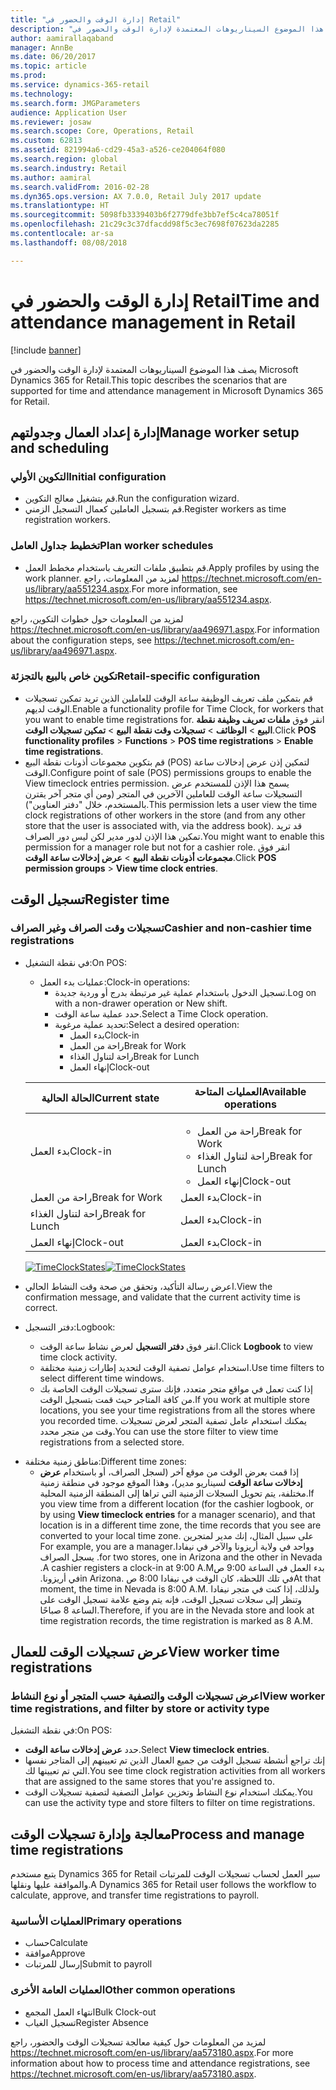 ```yaml
---
title: "إدارة الوقت والحضور في Retail"
description: "يصف هذا الموضوع السيناريوهات المعتمدة لإدارة الوقت والحضور في Microsoft Dynamics 365 for Retail."
author: aamirallaqaband
manager: AnnBe
ms.date: 06/20/2017
ms.topic: article
ms.prod: 
ms.service: dynamics-365-retail
ms.technology: 
ms.search.form: JMGParameters
audience: Application User
ms.reviewer: josaw
ms.search.scope: Core, Operations, Retail
ms.custom: 62813
ms.assetid: 821994a6-cd29-45a3-a526-ce204064f080
ms.search.region: global
ms.search.industry: Retail
ms.author: aamiral
ms.search.validFrom: 2016-02-28
ms.dyn365.ops.version: AX 7.0.0, Retail July 2017 update
ms.translationtype: HT
ms.sourcegitcommit: 5098fb3339403b6f2779dfe3bb7ef5c4ca78051f
ms.openlocfilehash: 21c29c3c37dfacdd98f5c3ec7698f07623da2285
ms.contentlocale: ar-sa
ms.lasthandoff: 08/08/2018

---
```


# <a name="time-and-attendance-management-in-retail"></a><span data-ttu-id="50453-103">إدارة الوقت والحضور في Retail</span><span class="sxs-lookup"><span data-stu-id="50453-103">Time and attendance management in Retail</span></span>

[!include [banner](includes/banner.md)]

<span data-ttu-id="50453-104">يصف هذا الموضوع السيناريوهات المعتمدة لإدارة الوقت والحضور في Microsoft Dynamics 365 for Retail.</span><span class="sxs-lookup"><span data-stu-id="50453-104">This topic describes the scenarios that are supported for time and attendance management in Microsoft Dynamics 365 for Retail.</span></span> 

<a name="manage-worker-setup-and-scheduling"></a><span data-ttu-id="50453-105">إدارة إعداد العمال وجدولتهم</span><span class="sxs-lookup"><span data-stu-id="50453-105">Manage worker setup and scheduling</span></span>
----------------------------------

### <a name="initial-configuration"></a><span data-ttu-id="50453-106">التكوين الأولي</span><span class="sxs-lookup"><span data-stu-id="50453-106">Initial configuration</span></span>

-   <span data-ttu-id="50453-107">قم بتشغيل معالج التكوين.</span><span class="sxs-lookup"><span data-stu-id="50453-107">Run the configuration wizard.</span></span>
-   <span data-ttu-id="50453-108">قم بتسجيل العاملين كعمال التسجيل الزمني.</span><span class="sxs-lookup"><span data-stu-id="50453-108">Register workers as time registration workers.</span></span>

### <a name="plan-worker-schedules"></a><span data-ttu-id="50453-109">تخطيط جداول العامل</span><span class="sxs-lookup"><span data-stu-id="50453-109">Plan worker schedules</span></span>

-   <span data-ttu-id="50453-110">قم بتطبيق ملفات التعريف باستخدام مخطط العمل.</span><span class="sxs-lookup"><span data-stu-id="50453-110">Apply profiles by using the work planner.</span></span> <span data-ttu-id="50453-111">لمزيد من المعلومات، راجع <https://technet.microsoft.com/en-us/library/aa551234.aspx>.</span><span class="sxs-lookup"><span data-stu-id="50453-111">For more information, see <https://technet.microsoft.com/en-us/library/aa551234.aspx>.</span></span>

<span data-ttu-id="50453-112">لمزيد من المعلومات حول خطوات التكوين، راجع <https://technet.microsoft.com/en-us/library/aa496971.aspx>.</span><span class="sxs-lookup"><span data-stu-id="50453-112">For information about the configuration steps, see <https://technet.microsoft.com/en-us/library/aa496971.aspx>.</span></span>

### <a name="retail-specific-configuration"></a><span data-ttu-id="50453-113">تكوين خاص بالبيع بالتجزئة</span><span class="sxs-lookup"><span data-stu-id="50453-113">Retail-specific configuration</span></span>

-   <span data-ttu-id="50453-114">قم بتمكين ملف تعريف الوظيفة ساعة الوقت للعاملين الذين تريد تمكين تسجيلات الوقت لديهم.</span><span class="sxs-lookup"><span data-stu-id="50453-114">Enable a functionality profile for Time Clock, for workers that you want to enable time registrations for.</span></span> <span data-ttu-id="50453-115">انقر فوق **ملفات تعريف وظيفة نقطة البيع** &gt; **الوظائف** &gt; **تسجيلات وقت نقطة البيع** &gt; **تمكين تسجيلات الوقت**.</span><span class="sxs-lookup"><span data-stu-id="50453-115">Click **POS functionality profiles** &gt; **Functions** &gt; **POS time registrations** &gt; **Enable time registrations**.</span></span>
-   <span data-ttu-id="50453-116">قم بتكوين مجموعات أذونات نقطة البيع (POS) لتمكين إذن عرض إدخالات ساعة الوقت.</span><span class="sxs-lookup"><span data-stu-id="50453-116">Configure point of sale (POS) permissions groups to enable the View timeclock entries permission.</span></span> <span data-ttu-id="50453-117">يسمح هذا الإذن للمستخدم عرض التسجيلات ساعة الوقت للعاملين الآخرين في المتجر (ومن أي متجر آخر يقترن بالمستخدم، خلال "دفتر العناوين").</span><span class="sxs-lookup"><span data-stu-id="50453-117">This permission lets a user view the time clock registrations of other workers in the store (and from any other store that the user is associated with, via the address book).</span></span> <span data-ttu-id="50453-118">قد تريد تمكين هذا الإذن لدور مدير لكن ليس دور الصراف.</span><span class="sxs-lookup"><span data-stu-id="50453-118">You might want to enable this permission for a manager role but not for a cashier role.</span></span> <span data-ttu-id="50453-119">انقر فوق **مجموعات أذونات نقطة البيع** &gt; **عرض إدخالات ساعة الوقت**.</span><span class="sxs-lookup"><span data-stu-id="50453-119">Click **POS permission groups** &gt; **View time clock entries**.</span></span>

## <a name="register-time"></a><span data-ttu-id="50453-120">تسجيل الوقت</span><span class="sxs-lookup"><span data-stu-id="50453-120">Register time</span></span>
### <a name="cashier-and-non-cashier-time-registrations"></a><span data-ttu-id="50453-121">تسجيلات وقت الصراف وغير الصراف</span><span class="sxs-lookup"><span data-stu-id="50453-121">Cashier and non-cashier time registrations</span></span>

-   <span data-ttu-id="50453-122">في نقطة التشغيل:</span><span class="sxs-lookup"><span data-stu-id="50453-122">On POS:</span></span>
    -   <span data-ttu-id="50453-123">عمليات بدء العمل:</span><span class="sxs-lookup"><span data-stu-id="50453-123">Clock-in operations:</span></span>
        -   <span data-ttu-id="50453-124">تسجيل الدخول باستخدام عملية غير مرتبطة بدرج أو وردية جديدة.</span><span class="sxs-lookup"><span data-stu-id="50453-124">Log on with a non-drawer operation or New shift.</span></span>
        -   <span data-ttu-id="50453-125">حدد عملية ساعة الوقت.</span><span class="sxs-lookup"><span data-stu-id="50453-125">Select a Time Clock operation.</span></span>
        -   <span data-ttu-id="50453-126">تحديد عملية مرغوبة:</span><span class="sxs-lookup"><span data-stu-id="50453-126">Select a desired operation:</span></span>
            -   <span data-ttu-id="50453-127">بدء العمل</span><span class="sxs-lookup"><span data-stu-id="50453-127">Clock-in</span></span>
            -   <span data-ttu-id="50453-128">راحة من العمل</span><span class="sxs-lookup"><span data-stu-id="50453-128">Break for Work</span></span>
            -   <span data-ttu-id="50453-129">راحة لتناول الغذاء</span><span class="sxs-lookup"><span data-stu-id="50453-129">Break for Lunch</span></span>
            -   <span data-ttu-id="50453-130">إنهاء العمل</span><span class="sxs-lookup"><span data-stu-id="50453-130">Clock-out</span></span>

    <table>
    <colgroup>
    <col width="50%" />
    <col width="50%" />
    </colgroup>
    <thead>
    <tr class="header">
    <th><span data-ttu-id="50453-131">الحالة الحالية</span><span class="sxs-lookup"><span data-stu-id="50453-131">Current state</span></span></th>
    <th><span data-ttu-id="50453-132">العمليات المتاحة</span><span class="sxs-lookup"><span data-stu-id="50453-132">Available operations</span></span></th>
    </tr>
    </thead>
    <tbody>
    <tr class="odd">
    <td><span data-ttu-id="50453-133">بدء العمل</span><span class="sxs-lookup"><span data-stu-id="50453-133">Clock-in</span></span></td>
    <td><ul>
    <li><span data-ttu-id="50453-134">راحة من العمل</span><span class="sxs-lookup"><span data-stu-id="50453-134">Break for Work</span></span></li>
    <li><span data-ttu-id="50453-135">راحة لتناول الغذاء</span><span class="sxs-lookup"><span data-stu-id="50453-135">Break for Lunch</span></span></li>
    <li><span data-ttu-id="50453-136">إنهاء العمل</span><span class="sxs-lookup"><span data-stu-id="50453-136">Clock-out</span></span></li>
    </ul></td>
    </tr>
    <tr class="even">
    <td><span data-ttu-id="50453-137">راحة من العمل</span><span class="sxs-lookup"><span data-stu-id="50453-137">Break for Work</span></span></td>
    <td><span data-ttu-id="50453-138">بدء العمل</span><span class="sxs-lookup"><span data-stu-id="50453-138">Clock-in</span></span></td>
    </tr>
    <tr class="odd">
    <td><span data-ttu-id="50453-139">راحة لتناول الغذاء</span><span class="sxs-lookup"><span data-stu-id="50453-139">Break for Lunch</span></span></td>
    <td><span data-ttu-id="50453-140">بدء العمل</span><span class="sxs-lookup"><span data-stu-id="50453-140">Clock-in</span></span></td>
    </tr>
    <tr class="even">
    <td><span data-ttu-id="50453-141">إنهاء العمل</span><span class="sxs-lookup"><span data-stu-id="50453-141">Clock-out</span></span></td>
    <td><span data-ttu-id="50453-142">بدء العمل</span><span class="sxs-lookup"><span data-stu-id="50453-142">Clock-in</span></span></td>
    </tr>
    </tbody>
    </table>

    <span data-ttu-id="50453-143">[![TimeClockStates](./media/timeclockstates.png)](./media/timeclockstates.png)</span><span class="sxs-lookup"><span data-stu-id="50453-143">[![TimeClockStates](./media/timeclockstates.png)](./media/timeclockstates.png)</span></span>
-   <span data-ttu-id="50453-144">اعرض رسالة التأكيد، وتحقق من صحة وقت النشاط الحالي.</span><span class="sxs-lookup"><span data-stu-id="50453-144">View the confirmation message, and validate that the current activity time is correct.</span></span>
-   <span data-ttu-id="50453-145">دفتر التسجيل:</span><span class="sxs-lookup"><span data-stu-id="50453-145">Logbook:</span></span>
    -   <span data-ttu-id="50453-146">انقر فوق **دفتر التسجيل** لعرض نشاط ساعة الوقت.</span><span class="sxs-lookup"><span data-stu-id="50453-146">Click **Logbook** to view time clock activity.</span></span>
    -   <span data-ttu-id="50453-147">استخدام عوامل تصفية الوقت لتحديد إطارات زمنية مختلفة.</span><span class="sxs-lookup"><span data-stu-id="50453-147">Use time filters to select different time windows.</span></span>
    -   <span data-ttu-id="50453-148">إذا كنت تعمل في مواقع متجر متعدد، فإنك سترى تسجيلات الوقت الخاصة بك من كافة المتاجر حيث قمت بتسجيل الوقت.</span><span class="sxs-lookup"><span data-stu-id="50453-148">If you work at multiple store locations, you see your time registrations from all the stores where you recorded time.</span></span> <span data-ttu-id="50453-149">يمكنك استخدام عامل تصفية المتجر لعرض تسجيلات وقت من متجر محدد.</span><span class="sxs-lookup"><span data-stu-id="50453-149">You can use the store filter to view time registrations from a selected store.</span></span>

<!-- -->

-   <span data-ttu-id="50453-150">مناطق زمنية مختلفة:</span><span class="sxs-lookup"><span data-stu-id="50453-150">Different time zones:</span></span>
    -   <span data-ttu-id="50453-151">إذا قمت بعرض الوقت من موقع آخر (لسجل الصراف، أو باستخدام **عرض إدخالات ساعة الوقت** لسيناريو مدير)، وهذا الموقع موجود في منطقة زمنية مختلفة، يتم تحويل السجلات الزمنية التي تراها إلى المنطقة الزمنية المحلية.</span><span class="sxs-lookup"><span data-stu-id="50453-151">If you view time from a different location (for the cashier logbook, or by using **View timeclock entries** for a manager scenario), and that location is in a different time zone, the time records that you see are converted to your local time zone.</span></span> <span data-ttu-id="50453-152">‏‫على سبيل المثال، إنك مدير لمتجرين وواحد في ولاية أريزونا والآخر في نيفادا.</span><span class="sxs-lookup"><span data-stu-id="50453-152">For example, you are a manager for two stores, one in Arizona and the other in Nevada.</span></span> <span data-ttu-id="50453-153">يسجل الصراف بدء العمل في الساعة 9:00 ص</span><span class="sxs-lookup"><span data-stu-id="50453-153">A cashier registers a clock-in at 9:00 A.M.</span></span> <span data-ttu-id="50453-154">في أريزونا.‬</span><span class="sxs-lookup"><span data-stu-id="50453-154">in Arizona.</span></span> <span data-ttu-id="50453-155">في تلك اللحظة، كان الوقت في نيفادا 8:00 ص</span><span class="sxs-lookup"><span data-stu-id="50453-155">At that moment, the time in Nevada is 8:00 A.M.</span></span> <span data-ttu-id="50453-156">ولذلك، إذا كنت في متجر نيفادا وتنظر إلى سجلات تسجيل الوقت، فإنه يتم وضع علامة تسجيل الوقت على الساعة 8 صباحًا.</span><span class="sxs-lookup"><span data-stu-id="50453-156">Therefore, if you are in the Nevada store and look at time registration records, the time registration is marked as 8 A.M.</span></span>

## <a name="view-worker-time-registrations"></a><span data-ttu-id="50453-157">عرض تسجيلات الوقت للعمال</span><span class="sxs-lookup"><span data-stu-id="50453-157">View worker time registrations</span></span>
### <a name="view-worker-time-registrations-and-filter-by-store-or-activity-type"></a><span data-ttu-id="50453-158">اعرض تسجيلات الوقت والتصفية حسب المتجر أو نوع النشاط</span><span class="sxs-lookup"><span data-stu-id="50453-158">View worker time registrations, and filter by store or activity type</span></span>

<span data-ttu-id="50453-159">في نقطة التشغيل:</span><span class="sxs-lookup"><span data-stu-id="50453-159">On POS:</span></span>

-   <span data-ttu-id="50453-160">حدد **عرض إدخالات ساعة الوقت**.</span><span class="sxs-lookup"><span data-stu-id="50453-160">Select **View timeclock entries**.</span></span>
-   <span data-ttu-id="50453-161">إنك تراجع أنشطة تسجيل الوقت من جميع العمال الذين تم تعيينهم إلى المتاجر نفسها التي تم تعيينها لك.</span><span class="sxs-lookup"><span data-stu-id="50453-161">You see time clock registration activities from all workers that are assigned to the same stores that you're assigned to.</span></span>
-   <span data-ttu-id="50453-162">يمكنك استخدام نوع النشاط وتخزين عوامل التصفية لتصفية تسجيلات الوقت.</span><span class="sxs-lookup"><span data-stu-id="50453-162">You can use the activity type and store filters to filter on time registrations.</span></span>

## <a name="process-and-manage-time-registrations"></a><span data-ttu-id="50453-163">معالجة وإدارة تسجيلات الوقت</span><span class="sxs-lookup"><span data-stu-id="50453-163">Process and manage time registrations</span></span>
<span data-ttu-id="50453-164">يتبع مستخدم Dynamics 365 for Retail سير العمل لحساب تسجيلات الوقت للمرتبات والموافقة عليها ونقلها.</span><span class="sxs-lookup"><span data-stu-id="50453-164">A Dynamics 365 for Retail user follows the workflow to calculate, approve, and transfer time registrations to payroll.</span></span>

### <a name="primary-operations"></a><span data-ttu-id="50453-165">العمليات الأساسية</span><span class="sxs-lookup"><span data-stu-id="50453-165">Primary operations</span></span>

-   <span data-ttu-id="50453-166">حساب</span><span class="sxs-lookup"><span data-stu-id="50453-166">Calculate</span></span>
-   <span data-ttu-id="50453-167">موافقة</span><span class="sxs-lookup"><span data-stu-id="50453-167">Approve</span></span>
-   <span data-ttu-id="50453-168">إرسال للمرتبات</span><span class="sxs-lookup"><span data-stu-id="50453-168">Submit to payroll</span></span>

### <a name="other-common-operations"></a><span data-ttu-id="50453-169">العمليات العامة الأخرى</span><span class="sxs-lookup"><span data-stu-id="50453-169">Other common operations</span></span>

-   <span data-ttu-id="50453-170">انتهاء العمل المجمع</span><span class="sxs-lookup"><span data-stu-id="50453-170">Bulk Clock-out</span></span>
-   <span data-ttu-id="50453-171">تسجيل الغياب</span><span class="sxs-lookup"><span data-stu-id="50453-171">Register Absence</span></span>

<span data-ttu-id="50453-172">لمزيد من المعلومات حول كيفية معالجة تسجيلات الوقت والحضور، راجع <https://technet.microsoft.com/en-us/library/aa573180.aspx>.</span><span class="sxs-lookup"><span data-stu-id="50453-172">For more information about how to process time and attendance registrations, see <https://technet.microsoft.com/en-us/library/aa573180.aspx>.</span></span>




